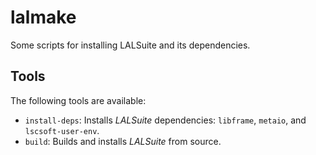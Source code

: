 lalmake
=======

Some scripts for installing LALSuite and its dependencies.

Tools
------

The following tools are available:

* `install-deps`: Installs *LALSuite* dependencies: `libframe`, `metaio`, and `lscsoft-user-env`.
* `build`: Builds and installs *LALSuite* from source.
